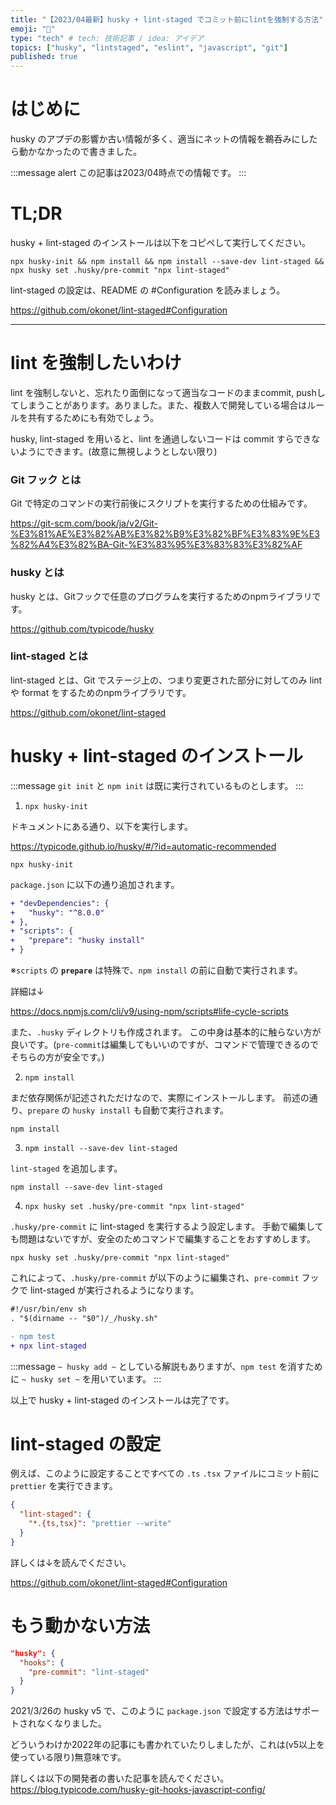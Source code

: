 ```yaml
---
title: "【2023/04最新】husky + lint-staged でコミット前にlintを強制する方法"
emoji: "🚫"
type: "tech" # tech: 技術記事 / idea: アイデア
topics: ["husky", "lintstaged", "eslint", "javascript", "git"]
published: true
---
```


# はじめに

husky のアプデの影響か古い情報が多く、適当にネットの情報を鵜呑みにしたら動かなかったので書きました。

:::message alert
この記事は2023/04時点での情報です。
:::

# TL;DR

husky + lint-staged のインストールは以下をコピペして実行してください。

```shell
npx husky-init && npm install && npm install --save-dev lint-staged && npx husky set .husky/pre-commit "npx lint-staged"
```

lint-staged の設定は、README の #Configuration を読みましょう。

https://github.com/okonet/lint-staged#Configuration

---

# lint を強制したいわけ

lint を強制しないと、忘れたり面倒になって適当なコードのままcommit, pushしてしまうことがあります。ありました。また、複数人で開発している場合はルールを共有するためにも有効でしょう。

husky, lint-staged を用いると、lint を通過しないコードは commit すらできないようにできます。(故意に無視しようとしない限り)

### Git フック とは

Git で特定のコマンドの実行前後にスクリプトを実行するための仕組みです。

https://git-scm.com/book/ja/v2/Git-%E3%81%AE%E3%82%AB%E3%82%B9%E3%82%BF%E3%83%9E%E3%82%A4%E3%82%BA-Git-%E3%83%95%E3%83%83%E3%82%AF

### husky とは

husky とは、Gitフックで任意のプログラムを実行するためのnpmライブラリです。

https://github.com/typicode/husky

### lint-staged とは

lint-staged とは、Git でステージ上の、つまり変更された部分に対してのみ lint や format をするためのnpmライブラリです。

https://github.com/okonet/lint-staged

# husky + lint-staged のインストール

:::message
`git init` と `npm init` は既に実行されているものとします。
:::

1. `npx husky-init`

ドキュメントにある通り、以下を実行します。

https://typicode.github.io/husky/#/?id=automatic-recommended

```shell
npx husky-init
```

`package.json` に以下の通り追加されます。

```diff json:package.json
+ "devDependencies": {
+   "husky": "^8.0.0"
+ },
+ "scripts": {
+   "prepare": "husky install"
+ }
```

※`scripts` の **`prepare`** は特殊で、`npm install` の前に自動で実行されます。

詳細は↓

https://docs.npmjs.com/cli/v9/using-npm/scripts#life-cycle-scripts

また、`.husky` ディレクトリも作成されます。
この中身は基本的に触らない方が良いです。(`pre-commit`は編集してもいいのですが、コマンドで管理できるのでそちらの方が安全です。)

2. `npm install`

まだ依存関係が記述されただけなので、実際にインストールします。
前述の通り、`prepare` の `husky install` も自動で実行されます。

```shell
npm install
```

3. `npm install --save-dev lint-staged`

`lint-staged` を追加します。

```shell
npm install --save-dev lint-staged
```

4. `npx husky set .husky/pre-commit "npx lint-staged"`

`.husky/pre-commit` に lint-staged を実行するよう設定します。
手動で編集しても問題はないですが、安全のためコマンドで編集することをおすすめします。

```shell
npx husky set .husky/pre-commit "npx lint-staged"
```

これによって、`.husky/pre-commit` が以下のように編集され、`pre-commit` フックで lint-staged が実行されるようになります。

```diff shell:.husky/pre-commit
#!/usr/bin/env sh
. "$(dirname -- "$0")/_/husky.sh"

- npm test
+ npx lint-staged
```

:::message
`~ husky add ~` としている解説もありますが、`npm test` を消すために `~ husky set ~` を用いています。
:::

以上で husky + lint-staged のインストールは完了です。

# lint-staged の設定

例えば、このように設定することですべての `.ts` `.tsx` ファイルにコミット前に `prettier` を実行できます。

```json:package.json
{
  "lint-staged": {
    "*.{ts,tsx}": "prettier --write"
  }
}
```

詳しくは↓を読んでください。

https://github.com/okonet/lint-staged#Configuration

# もう動かない方法

```json:package.json
"husky": {
  "hooks": {
    "pre-commit": "lint-staged"
  }
}
 ```

2021/3/26の husky v5 で、このように `package.json` で設定する方法はサポートされなくなりました。

どういうわけか2022年の記事にも書かれていたりしましたが、これは(v5以上を使っている限り)無意味です。

詳しくは以下の開発者の書いた記事を読んでください。
https://blog.typicode.com/husky-git-hooks-javascript-config/
